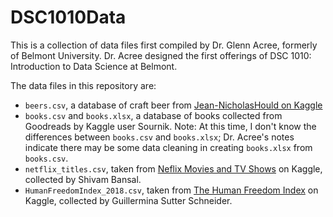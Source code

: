 # DSC1010Data

This is a collection of data files first compiled by Dr. Glenn Acree, formerly of Belmont University. Dr. Acree designed the first offerings
of DSC 1010: Introduction to Data Science at Belmont.

The data files in this repository are:
* `beers.csv`, a database of craft beer from [Jean-NicholasHould on Kaggle](https://www.kaggle.com/nickhould/craft-cans)
* `books.csv` and `books.xlsx`, a database of books collected from Goodreads by Kaggle user Sournik. Note: At this time, I don't know the differences between `books.csv` and `books.xlsx`; Dr. Acree's notes indicate there may be some data cleaning in creating `books.xlsx` from `books.csv`.
* `netflix_titles.csv`, taken from [Neflix Movies and TV Shows](https://www.kaggle.com/shivamb/netflix-shows) on Kaggle, collected by Shivam Bansal.
* `HumanFreedomIndex_2018.csv`, taken from [The Human Freedom Index](https://www.kaggle.com/gsutters/the-human-freedom-index) on Kaggle, collected by Guillermina Sutter Schneider.
